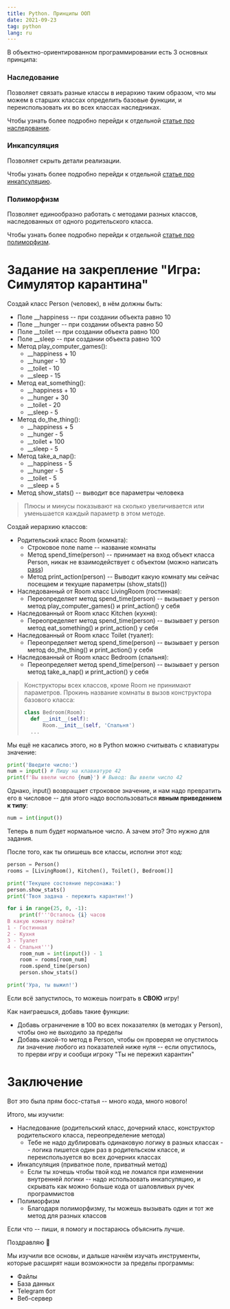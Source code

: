 ```yaml
---
title: Python. Принципы ООП
date: 2021-09-23
tag: python
lang: ru
---
```


В объектно-ориентированном программировании есть 3 основных принципа:

### Наследование

Позволяет связать разные классы в иерархию таким образом, что мы можем в старших классах определить базовые функции, и переиспользовать их во всех классах наследниках.

Чтобы узнать более подробно перейди к отдельной [статье про наследование](../inheritance).

### Инкапсуляция

Позволяет скрыть детали реализации.

Чтобы узнать более подробно перейди к отдельной [статье про инкапсуляцию](../incapsulation).

### Полиморфизм

Позволяет единообразно работать с методами разных классов, наследованных от одного родительского класса.

Чтобы узнать более подробно перейди к отдельной [статье про полиморфизм](../polymorphism).

# Задание на закрепление "Игра: Симулятор карантина"

Создай класс Person (человек), в нём должны быть:
* Поле __happiness -- при создании объекта равно 10
* Поле __hunger -- при создании объекта равно 50
* Поле __toilet -- при создании объекта равно 100
* Поле __sleep -- при создании объекта равно 100
* Метод play_computer_games():
    * __happiness + 10
    * __hunger - 10
    * __toilet - 10
    * __sleep - 15
* Метод eat_something():
    * __happiness + 10
    * __hunger + 30
    * __toilet - 20
    * __sleep - 5
* Метод do_the_thing():
    * __happiness + 5
    * __hunger - 5
    * __toilet + 100
    * __sleep - 5
* Метод take_a_nap():
    * __happiness - 5
    * __hunger - 5
    * __toilet - 5
    * __sleep + 5
* Метод show_stats() -- выводит все параметры человека

> Плюсы и минусы показывают на сколько увеличивается или уменьшается каждый параметр в этом методе.

Создай иерархию классов:

* Родительский класс Room (комната):
    * Строковое поле name -- название комнаты
    * Метод spend_time(person) -- принимает на вход объект класса Person, никак не взаимодействует с объектом (можно написать [pass](https://ru.stackoverflow.com/questions/1117852/%D0%97%D0%B0%D1%87%D0%B5%D0%BC-%D0%BD%D1%83%D0%B6%D0%B5%D0%BD-%D0%BE%D0%BF%D0%B5%D1%80%D0%B0%D1%82%D0%BE%D1%80-pass))
    * Метод print_action(person) -- Выводит какую комнату мы сейчас посещаем и текущие параметры (show_stats())
* Наследованный от Room класс LivingRoom (гостинная):
    * Переопределяет метод spend_time(person) -- вызывает у person метод play_computer_games() и print_action() у себя
* Наследованный от Room класс Kitchen (кухня):
    * Переопределяет метод spend_time(person) -- вызывает у person метод eat_something() и print_action() у себя
* Наследованный от Room класс Toilet (туалет):
    * Переопределяет метод spend_time(person) -- вызывает у person метод do_the_thing() и print_action() у себя
* Наследованный от Room класс Bedroom (спальня):
    * Переопределяет метод spend_time(person) -- вызывает у person метод take_a_nap() и print_action() у себя

> Конструкторы всех классов, кроме Room не принимают параметров. Прокинь название комнаты в вызов конструктора базового класса:
> ```python
> class Bedroom(Room):
>   def __init__(self):
>       Room.__init__(self, 'Спальня')
>   ...
> ```

Мы ещё не касались этого, но в Python можно считывать с клавиатуры значение:

```python
print('Введите число:')
num = input() # Пишу на клавиатуре 42
print(f'Вы ввели число {num}') # Вывод: Вы ввели число 42
```

Однако, input() возвращает строковое значение, и нам надо превратить его в числовое -- для этого надо воспользоваться **явным приведением к типу**:

```python
num = int(input())
```

Теперь в num будет нормальное число. А зачем это? Это нужно для задания.

После того, как ты опишешь все классы, исполни этот код:

```python
person = Person()
rooms = [LivingRoom(), Kitchen(), Toilet(), Bedroom()]

print('Текущее состояние персонажа:')
person.show_stats()
print('Твоя задача - пережить карантин!')

for i in range(25, 0, -1):
    print(f'''Осталось {i} часов
В какую комнату пойти?
1 - Гостинная
2 - Кухня
3 - Туалет
4 - Спальня''')
    room_num = int(input()) - 1
    room = rooms[room_num]
    room.spend_time(person)
    person.show_stats()

print('Ура, ты выжил!')
```

Если всё запустилось, то можешь поиграть в **СВОЮ** игру!

Как наиграешься, добавь такие функции:

* Добавь ограничение в 100 во всех показателях (в методах у Person), чтобы оно не выходило за пределы
* Добавь какой-то метод в Person, чтобы он проверял не опустилось ли значение любого из показателей ниже нуля -- если опустилось, то прерви игру и сообщи игроку "Ты не пережил карантин"

# Заключение

Вот это была прям босс-статья -- много кода, много нового!

Итого, мы изучили:

* Наследование (родительский класс, дочерний класс, конструктор родительского класса, переопределение метода)
    * Тебе не надо дублировать одинаковую логику в разных классах -- логика пишется один раз в родительском классе, и переиспользуется во всех дочерних классах
* Инкапсуляция (приватное поле, приватный метод)
    * Если ты хочешь чтобы твой код не ломался при изменении внутренней логики -- надо использовать инкапсуляцию, и скрывать как можно больше кода от шаловливых ручек программистов
* Полиморфизм
    * Благодаря полиморфизму, ты можешь вызывать один и тот же метод для разных классов

Если что -- пиши, я помогу и постараюсь объяснить лучше.

Поздравляю 🥳

Мы изучили все основы, и дальше начнём изучать инструменты, которые расширят наши возможности за пределы программы:

* Файлы
* База данных
* Telegram бот
* Веб-сервер
